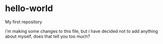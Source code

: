 # hello-world
My first repository

i'm making some changes to this file, but i have decided not to add anything about myself, does that tell you too much?
